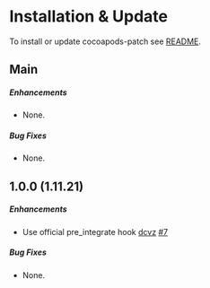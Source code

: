 # Installation & Update

To install or update cocoapods-patch see [README](https://github.com/DoubleSymmetry/cocoapods-patch).

## Main

##### Enhancements

* None.

##### Bug Fixes

* None.

## 1.0.0 (1.11.21)

##### Enhancements

* Use official pre_integrate hook
  [dcvz](https://github.com/dcvz)
  [#7](https://github.com/DoubleSymmetry/cocoapods-patch/pull/7)

##### Bug Fixes

* None.
